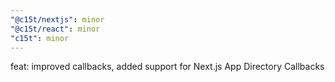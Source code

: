 ```yaml
---
"@c15t/nextjs": minor
"@c15t/react": minor
"c15t": minor
---
```


feat: improved callbacks, added support for Next.js App Directory Callbacks
